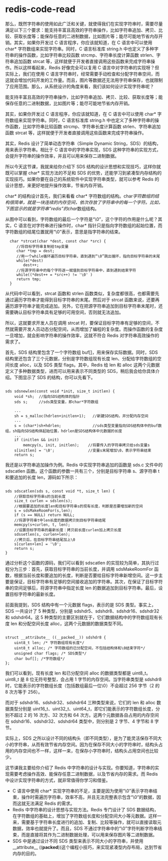 # redis-code-read

那么，既然字符串的使用如此广泛和关键，就使得我们在实现字符串时，需要尽量满足以下三个要求：能支持丰富且高效的字符串操作，比如字符串追加、拷贝、比较、获取长度等；能保存任意的二进制数据，比如图片等；能尽可能地节省内存开销。其实，如果你开发过
C 语言程序，你应该就知道，在 C 语言中可以使用 char* 字符数组来实现字符串。同时，C 语言标准库 string.h 中也定义了多种字符串的操作函数，比如字符串比较函数 strcmp、字符串长度计算函数 strlen、字符串追加函数
strcat 等，这样就便于开发者直接调用这些函数来完成字符串操作。所以这样看起来，Redis 好像完全可以复用 C 语言中对字符串的实现呀？但实际上，我们在使用 C
语言字符串时，经常需要手动检查和分配字符串空间，而这就会增加代码开发的工作量。而且，图片等数据还无法用字符串保存，也就限制了应用范围。那么，从系统设计的角度来看，我们该如何设计实现字符串呢？


能支持丰富且高效的字符串操作，比如字符串追加、拷贝、比较、获取长度等；能保存任意的二进制数据，比如图片等；能尽可能地节省内存开销。

其实，如果你开发过 C 语言程序，你应该就知道，在 C 语言中可以使用 char* 字符数组来实现字符串。同时，C 语言标准库 string.h 中也定义了多种字符串的操作函数，比如字符串比较函数 strcmp、字符串长度计算函数 strlen、字符串追加函数 strcat 等，这样就便于开发者直接调用这些函数来完成字符串操作。


其实，Redis 设计了简单动态字符串（Simple Dynamic String，SDS）的结构，用来表示字符串。相比于 C 语言中的字符串实现，SDS 这种字符串的实现方式，会提升字符串的操作效率，并且可以用来保存二进制数据。

所以今天这节课，我就来给你介绍下 SDS 结构的设计思想和实现技巧，这样你就既可以掌握 char* 实现方法的不足和 SDS 的优势，还能学习到紧凑型内存结构的实现技巧。如果你要在自己的系统软件中实现字符串类型，就可以参考 Redis 的设计思想，来更好地提升操作效率，节省内存开销。


char* 的结构设计首先，我们来看看 char* 字符数组的结构。char*字符数组的结构很简单，就是一块连续的内存空间，依次存放了字符串中的每一个字符。比如，下图显示的就是字符串“redis”的char*数组结构。


从图中可以看到，字符数组的最后一个字符是“\0”，这个字符的作用是什么呢？其实，C 语言在对字符串进行操作时，char* 指针只是指向字符数组的起始位置，而字符数组的结尾位置就用“\0”表示，意思是指字符串的结束。

```
  char *strcat(char *dest, const char *src) {
     //将目标字符串复制给tmp变量
     char *tmp = dest;
     //用一个while循环遍历目标字符串，直到遇到“\0”跳出循环，指向目标字符串的末尾
     while(*dest)
        dest++;
     //将源字符串中的每个字符逐一赋值到目标字符串中，直到遇到结束字符
     while((*dest++ = *src++) != '\0' )
     return tmp;
  }
```
从代码中可以看到，strcat 函数和 strlen 函数类似，复杂度都很高，也都需要先通过遍历字符串才能得到目标字符串的末尾。然后对于 strcat 函数来说，还要再遍历源字符串才能完成追加。另外，它在把源字符串追加到目标字符串末尾时，还需要确认目标字符串具有足够的可用空间，否则就无法追加。


所以，这就要求开发人员在调用 strcat 时，要保证目标字符串有足够的空间，不然就需要开发人员动态分配空间，从而增加了编程的复杂度。而操作函数的复杂度一旦增加，就会影响字符串的操作效率，这就不符合 Redis 对字符串高效操作的需求了。



首先，SDS 结构里包含了一个字符数组 buf[]，用来保存实际数据。同时，SDS 结构里还包含了三个元数据，分别是字符数组现有长度 len、分配给字符数组的空间长度 alloc，以及 SDS 类型 flags。其中，Redis 给 len 和 alloc 这两个元数据定义了多种数据类型，进而可以用来表示不同类型的 SDS，稍后我会给你具体介绍。下图显示了 SDS 的结构，你可以先看下。


```

sds sdsnewlen(const void *init, size_t initlen) {
    void *sh;  //指向SDS结构体的指针
    sds s;     //sds类型变量，即char*字符数组

    ...
    sh = s_malloc(hdrlen+initlen+1);   //新建SDS结构，并分配内存空间
    ...
    s = (char*)sh+hdrlen;              //sds类型变量指向SDS结构体中的buf数组，sh指向SDS结构体起始位置，hdrlen是SDS结构体中元数据的长度
    ...
    if (initlen && init)
        memcpy(s, init, initlen);    //将要传入的字符串拷贝给sds变量s
    s[initlen] = '\0';               //变量s末尾增加\0，表示字符串结束
    return s;
```


我还是以字符串追加操作为例。Redis 中实现字符串追加的函数是 sds.c 文件中的 sdscatlen 函数。这个函数的参数一共有三个，分别是目标字符串 s、源字符串 t 和要追加的长度 len，源码如下所示：


```angular2html

sds sdscatlen(sds s, const void *t, size_t len) {
    //获取目标字符串s的当前长度
    size_t curlen = sdslen(s);
    //根据要追加的长度len和目标字符串s的现有长度，判断是否要增加新的空间
    s = sdsMakeRoomFor(s,len);
    if (s == NULL) return NULL;
    //将源字符串t中len长度的数据拷贝到目标字符串结尾
    memcpy(s+curlen, t, len);
    //设置目标字符串的最新长度：拷贝前长度curlen加上拷贝长度
    sdssetlen(s, curlen+len);
    //拷贝后，在目标字符串结尾加上\0
    s[curlen+len] = '\0';
    return s;
}
```

通过分析这个函数的源码，我们可以看到 sdscatlen 的实现较为简单，其执行过程分为三步：首先，获取目标字符串的当前长度，并调用 sdsMakeRoomFor 函数，根据当前长度和要追加的长度，判断是否要给目标字符串新增空间。这一步主要是保证，目标字符串有足够的空间接收追加的字符串。其次，在保证了目标字符串的空间足够后，将源字符串中指定长度 len 的数据追加到目标字符串。最后，设置目标字符串的最新长度。


前面我提到，SDS 结构中有一个元数据 flags，表示的是 SDS 类型。事实上，SDS 一共设计了 5 种类型，分别是 sdshdr5、sdshdr8、sdshdr16、sdshdr32 和 sdshdr64。这 5 种类型的主要区别就在于，它们数据结构中的字符数组现有长度 len 和分配空间长度 alloc，这两个元数据的数据类型不同。

```angular2html

struct __attribute__ ((__packed__)) sdshdr8 {
    uint8_t len; /* 字符数组现有长度*/
    uint8_t alloc; /* 字符数组的已分配空间，不包括结构体和\0结束字符*/
    unsigned char flags; /* SDS类型*/
    char buf[]; /*字符数组*/
};
```

我们可以看到，现有长度 len 和已分配空间 alloc 的数据类型都是 uint8_t。uint8_t 是 8 位无符号整型，会占用 1 字节的内存空间。当字符串类型是 sdshdr8 时，它能表示的字符数组长度（包括数组最后一位\0）不会超过 256 字节（2 的 8 次方等于 256）。

而对于 sdshdr16、sdshdr32、sdshdr64 三种类型来说，它们的 len 和 alloc 数据类型分别是 uint16_t、uint32_t、uint64_t，即它们能表示的字符数组长度，分别不超过 2 的 16 次方、32 次方和 64 次方。这两个元数据各自占用的内存空间在 sdshdr16、sdshdr32、sdshdr64 类型中，则分别是 2 字节、4 字节和 8 字节。

实际上，SDS 之所以设计不同的结构头（即不同类型），是为了能灵活保存不同大小的字符串，从而有效节省内存空间。因为在保存不同大小的字符串时，结构头占用的内存空间也不一样，这样一来，在保存小字符串时，结构头占用空间也比较少。



这节课我主要给你介绍了 Redis 中字符串的设计与实现。你要知道，字符串的实现需要考虑操作高效、能保存任意二进制数据，以及节省内存的需求。而 Redis 中设计实现字符串的方式，就非常值得你学习和借鉴。


- C 语言中使用 char* 实现字符串的不足，主要是因为使用“\0”表示字符串结束，操作时需遍历字符串，效率不高，并且无法完整表示包含“\0”的数据，因而这就无法满足 Redis 的需求。
- Redis 中字符串的设计思想与实现方法。Redis 专门设计了 SDS 数据结构，在字符数组的基础上，增加了字符数组长度和分配空间大小等元数据。这样一来，需要基于字符串长度进行的追加、复制、比较等操作，就可以直接读取元数据，效率也就提升了。而且，SDS 不通过字符串中的“\0”字符判断字符串结束，而是直接将其作为二进制数据处理，可以用来保存图片等二进制数据。
- SDS 中是通过设计不同 SDS 类型来表示不同大小的字符串，并使用__attribute__ ((__packed__))这个编程小技巧，来实现紧凑型内存布局，达到节省内存的目的。